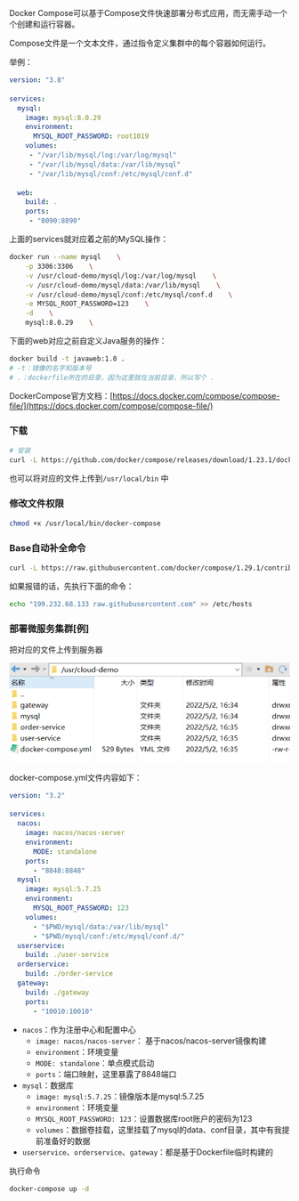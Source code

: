 
Docker Compose可以基于Compose文件快速部署分布式应用，而无需手动一个个创建和运行容器。

Compose文件是一个文本文件，通过指令定义集群中的每个容器如何运行。


举例：

```yaml
version: "3.8"

services:
  mysql:
    image: mysql:8.0.29
    environment:
      MYSQL_ROOT_PASSWORD: root1019
    volumes:
     - "/var/lib/mysql/log:/var/log/mysql"
     - "/var/lib/mysql/data:/var/lib/mysql"
     - "/var/lib/mysql/conf:/etc/mysql/conf.d"

  web:
    build: .
    ports:
     - "8090:8090"

```


上面的services就对应着之前的MySQL操作：

```bash
docker run --name mysql    \
    -p 3306:3306    \
    -v /usr/cloud-demo/mysql/log:/var/log/mysql    \
    -v /usr/cloud-demo/mysql/data:/var/lib/mysql    \
    -v /usr/cloud-demo/mysql/conf:/etc/mysql/conf.d    \
    -e MYSQL_ROOT_PASSWORD=123    \
    -d    \
    mysql:8.0.29    \
```


下面的web对应之前自定义Java服务的操作：

```bash
docker build -t javaweb:1.0 .
# -t：镜像的名字和版本号
# .：dockerfile所在的目录，因为这里就在当前目录，所以写个 .
```


DockerCompose官方文档：[https://docs.docker.com/compose/compose-file/](https://docs.docker.com/compose/compose-file/)



### **下载**

```bash
# 安装
curl -L https://github.com/docker/compose/releases/download/1.23.1/docker-compose-`uname -s`-`uname -m` > /usr/local/bin/docker-compose
```

也可以将对应的文件上传到`/usr/local/bin` 中



### **修改文件权限**

```bash
chmod +x /usr/local/bin/docker-compose
```


### **Base自动补全命令**

```bash
curl -L https://raw.githubusercontent.com/docker/compose/1.29.1/contrib/completion/bash/docker-compose > /etc/bash_completion.d/docker-compose
```

如果报错的话，先执行下面的命令：

```bash
echo "199.232.68.133 raw.githubusercontent.com" >> /etc/hosts
```




### **部署微服务集群\[例\]**

把对应的文件上传到服务器

![](assets/DockerCompose/5314b1f9ea00cfbc05632a48224b1c27_MD5.png)

docker-compose.yml文件内容如下：

```yaml
version: "3.2"

services:
  nacos:
    image: nacos/nacos-server
    environment:
      MODE: standalone
    ports:
      - "8848:8848"
  mysql:
    image: mysql:5.7.25
    environment:
      MYSQL_ROOT_PASSWORD: 123
    volumes:
      - "$PWD/mysql/data:/var/lib/mysql"
      - "$PWD/mysql/conf:/etc/mysql/conf.d/"
  userservice:
    build: ./user-service
  orderservice:
    build: ./order-service
  gateway:
    build: ./gateway
    ports:
      - "10010:10010"
```

* `nacos`：作为注册中心和配置中心
  * `image: nacos/nacos-server`： 基于nacos/nacos-server镜像构建
  * `environment`：环境变量
  * `MODE: standalone`：单点模式启动
  * `ports`：端口映射，这里暴露了8848端口
* `mysql`：数据库
  * `image: mysql:5.7.25`：镜像版本是mysql:5.7.25
  * `environment`：环境变量
  * `MYSQL_ROOT_PASSWORD: 123`：设置数据库root账户的密码为123
  * `volumes`：数据卷挂载，这里挂载了mysql的data、conf目录，其中有我提前准备好的数据
* `userservice`、`orderservice`、`gateway`：都是基于Dockerfile临时构建的



执行命令

```bash
docker-compose up -d
```



